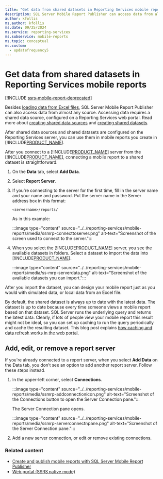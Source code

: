 ```yaml
---
title: "Get data from shared datasets in Reporting Services mobile reports"
description: SQL Server Mobile Report Publisher can access data from almost any source by using a shared data source, configured on a Reporting Services web portal.
author: kfollis
ms.author: kfollis
ms.date: 09/25/2024
ms.service: reporting-services
ms.subservice: mobile-reports
ms.topic: conceptual
ms.custom:
  - updatefrequency5
---
```

# Get data from shared datasets in Reporting Services mobile reports

[!INCLUDE [ssrs-mobile-report-deprecated](../../includes/ssrs-mobile-report-deprecated.md)]

Besides [loading data from Excel files](../../reporting-services/mobile-reports/prepare-excel-data-for-reporting-services-mobile-reports.md), SQL Server Mobile Report Publisher can also access data from almost any source. Accessing data requires a shared data source, configured on a Reporting Services web portal. Read more about [creating shared data sources](../../reporting-services/report-data/create-modify-and-delete-shared-data-sources-ssrs.md) and [creating shared datasets](../../reporting-services/report-data/manage-shared-datasets.md).  
  
After shared data sources and shared datasets are configured on the Reporting Services server, you can use them in mobile reports you create in [!INCLUDE[PRODUCT_NAME](../../includes/ss-mobilereptpub-short.md)].   
  
After you connect to a [!INCLUDE[PRODUCT_NAME](../../includes/ssrsnoversion-md.md)] server from the [!INCLUDE[PRODUCT_NAME](../../includes/ss-mobilereptpub-short.md)], connecting a mobile report to a shared dataset is straightforward.   
  
1. On the **Data** tab, select **Add Data**.  
  
1. Select **Report Server**.   
  
1.  If you're connecting to the server for the first time, fill in the server name and your name and password. Put the server name in the Server address box in this format:  
  
    `<servername>/reports/`  
  
    As in this example:  
       
    :::image type="content" source="../../reporting-services/mobile-reports/media/ssmrp-connecttoserver.png" alt-text="Screenshot of the screen used to connect to the server.":::
  
  
1. When you select the [!INCLUDE[PRODUCT_NAME](../../includes/ssrsnoversion-md.md)] server, you see the available datasets in folders. Select a dataset to import the data into [!INCLUDE[PRODUCT_NAME](../../includes/ss-mobilereptpub-short.md)].  
  
   :::image type="content" source="../../reporting-services/mobile-reports/media/ss-mrp-serverdata.png" alt-text="Screenshot of the available datasets you can import.":::

  
After you import the dataset, you can design your mobile report just as you would with simulated data, or local data from an Excel file.  
  
By default, the shared dataset is always up to date with the latest data. The dataset is up to date because every time someone views a mobile report based on that dataset. SQL Server runs the underlying query and returns the latest data. Clearly, if lots of people view your mobile report this result might not be ideal, so you can set up caching to run the query periodically and cache the resulting dataset. This blog post explains [how caching and data refresh works in the web portal](https://christopherfinlan.com/2016/02/10/so-refreshinghow-data-refresh-works-with-mobile-reports-and-kpis-in-reporting-services/).  
  
## Add, edit, or remove a report server  
  
If you're already connected to a report server, when you select **Add Data** on the Data tab, you don't see an option to add another report server. Follow these steps instead.  
  
1. In the upper-left corner, select **Connections**.  
  
   :::image type="content" source="../../reporting-services/mobile-reports/media/ssmrp-addconnectionicon.png" alt-text="Screenshot of the Connections button to open the Server Connection pane.":::
  
   The Server Connection pane opens.  
     
   :::image type="content" source="../../reporting-services/mobile-reports/media/ssmrp-serverconnectnpane.png" alt-text="Screenshot of the Server Connection pane.":::

1. Add a new server connection, or edit or remove existing connections.  
  
### Related content 
- [Create and publish mobile reports with SQL Server Mobile Report Publisher](../../reporting-services/mobile-reports/create-mobile-reports-with-sql-server-mobile-report-publisher.md)  
-  [Web portal (SSRS native mode)](../../reporting-services/web-portal-ssrs-native-mode.md)  
  
